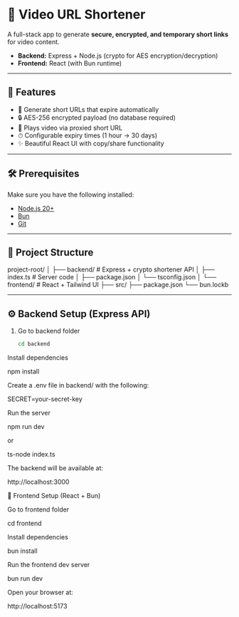 # 🎥 Video URL Shortener

A full-stack app to generate **secure, encrypted, and temporary short links** for video content.  
- **Backend:** Express + Node.js (crypto for AES encryption/decryption)  
- **Frontend:** React (with Bun runtime)  

---

## 🚀 Features
- 🔗 Generate short URLs that expire automatically  
- 🔒 AES-256 encrypted payload (no database required)  
- 🎥 Plays video via proxied short URL  
- ⏱ Configurable expiry times (1 hour → 30 days)  
- ✨ Beautiful React UI with copy/share functionality  

---

## 🛠️ Prerequisites
Make sure you have the following installed:

- [Node.js 20+](https://nodejs.org/)  
- [Bun](https://bun.sh/)  
- [Git](https://git-scm.com/)  

---

## 📂 Project Structure
project-root/
│
├── backend/ # Express + crypto shortener API
│ ├── index.ts # Server code
│ ├── package.json
│ └── tsconfig.json
│
└── frontend/ # React + Tailwind UI
├── src/
├── package.json
└── bun.lockb


---

## ⚙️ Backend Setup (Express API)

1. Go to backend folder  
   ```bash
   cd backend


Install dependencies

npm install


Create a .env file in backend/ with the following:

SECRET=your-secret-key


Run the server

npm run dev


or

ts-node index.ts


The backend will be available at:

http://localhost:3000

🎨 Frontend Setup (React + Bun)

Go to frontend folder

cd frontend


Install dependencies

bun install


Run the frontend dev server

bun run dev


Open your browser at:

http://localhost:5173